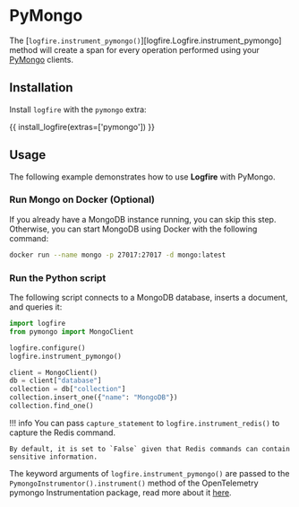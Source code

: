 # PyMongo

The [`logfire.instrument_pymongo()`][logfire.Logfire.instrument_pymongo] method will create a span for every operation performed using your [PyMongo][pymongo] clients.

## Installation

Install `logfire` with the `pymongo` extra:

{{ install_logfire(extras=['pymongo']) }}

## Usage

The following example demonstrates how to use **Logfire** with PyMongo.

### Run Mongo on Docker (Optional)

If you already have a MongoDB instance running, you can skip this step.
Otherwise, you can start MongoDB using Docker with the following command:

```bash
docker run --name mongo -p 27017:27017 -d mongo:latest
```

### Run the Python script

The following script connects to a MongoDB database, inserts a document, and queries it:

```py
import logfire
from pymongo import MongoClient

logfire.configure()
logfire.instrument_pymongo()

client = MongoClient()
db = client["database"]
collection = db["collection"]
collection.insert_one({"name": "MongoDB"})
collection.find_one()
```

!!! info
    You can pass `capture_statement` to `logfire.instrument_redis()` to capture the Redis command.

    By default, it is set to `False` given that Redis commands can contain sensitive information.

The keyword arguments of `logfire.instrument_pymongo()` are passed to the `PymongoInstrumentor().instrument()` method of the OpenTelemetry pymongo Instrumentation package, read more about it [here][opentelemetry-pymongo].

[pymongo]: https://pymongo.readthedocs.io/en/stable/
[opentelemetry-pymongo]: https://opentelemetry-python-contrib.readthedocs.io/en/latest/instrumentation/pymongo/pymongo.html
